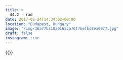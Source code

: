 ```yaml
---
title: >
  44.2 - rad
date: 2017-02-24T14:34:02+00:00
location: "Budapest, Hungary"
image: "/img/36a77b710a01653a76f7befbd8ea0077.jpg"
draft: false
instagram: true
---
```


{{<photo src="/img/36a77b710a01653a76f7befbd8ea0077.jpg">}}
